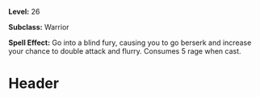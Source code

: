 <!-- TITLE: Skill: Blind Fury -->
<!-- SUBTITLE:  -->

**Level:** 26

**Subclass:** Warrior

**Spell Effect:** Go into a blind fury, causing you to go berserk and increase your chance to double attack and flurry.  Consumes 5 rage when cast.

# Header